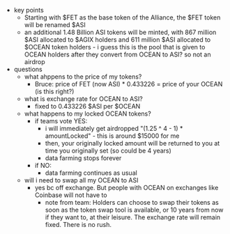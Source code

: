 
  * key points
    * Starting with $FET as the base token of the Alliance, the $FET token will be renamed $ASI
    * an additional 1.48 Billion ASI tokens will be minted, with 867 million $ASI allocated to $AGIX holders and 611 million $ASI allocated to $OCEAN token holders - i guess this is the pool that is given to OCEAN holders after they convert from OCEAN to ASI? so not an airdrop
  * questions
    * what ahppens to the price of my tokens?
      * Bruce: price of FET (now ASI) * 0.433226 = price of your OCEAN (is this right?)
    * what is exchange rate for OCEAN to ASI?
      * fixed to 0.433226 $ASI per $OCEAN
    * what happens to my locked OCEAN tokens?
      * if teams vote YES:
        * i will immediately get airdropped "(1.25 ^ 4 - 1) * amountLocked" - this is around $15000 for me
        * then, your originally locked amount will be returned to you at time you originally set (so could be 4 years)
        * data farming stops forever
      * if NO:
        * data farming continues as usual
    * will i need to swap all my OCEAN to ASI
      * yes bc off exchange. But people with OCEAN on exchanges like Coinbase will not have to
        * note from team: Holders can choose to swap their tokens as soon as the token swap tool is available, or 10 years from now if they want to, at their leisure. The exchange rate will remain fixed. There is no rush.